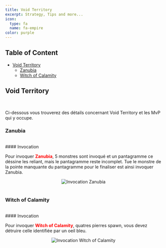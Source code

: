 ```yaml
---
title: Void Territory
excerpt: Strategy, Tips and more...
icon:
  type: fa
  name: fa-empire
color: purple
---
```


## Table of Content

- [Void Territory](#Void)
  - [Zanubia](#Zanubia)
  - [Witch of Calamity](#Witch)

## Void Territory<a name="Void"></a>
<br>
<p>Ci-dessous vous trouverez des détails concernant Void Territory et les MvP qui y occupe.</p>

### Zanubia<a name="Zanubia"></a>
<br>
#### Invocation

<p>Pour invoquer <font color="red"><b>Zanubia</b></font>, 5 monstres sont invoqué et un pantagramme ce déssine les reliant, mais le pantagramme reste incomplet. Tue le monstre de la pointe manquante du pantagramme pour le finaliser est ainsi invoquer Zanubia.</p>

<center><img src="../../../../assets/images/donjons/void/invocation_zanubia.gif" style="max-width: 100%; height: auto;" alt="Invocation Zanubia" /></center><br>

### Witch of Calamity<a name="Witch"></a>
<br>
#### Invocation

<p>Pour invoquer <font color="red"><b>Witch of Calamity</b></font>, quatres pierres spawn, vous devez détruire celle identifiée par un oeil bleu.</p>


<center><img src="../../../../assets/images/donjons/void/invocation_witch_of_calamity.gif" style="max-width: 100%; height: auto;" alt="Invocation Witch of Calamity" /></center><br>
